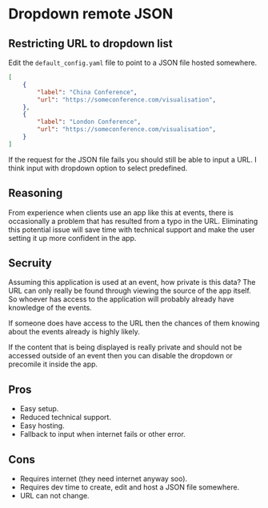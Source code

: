# Dropdown remote JSON
## Restricting URL to dropdown list
Edit the `default_config.yaml` file to point to a JSON file hosted somewhere. 

```json
[
    {
        "label": "China Conference",
        "url": "https://someconference.com/visualisation",
    },
    {
        "label": "London Conference",
        "url": "https://someconference.com/visualisation",
    }
]
```

If the request for the JSON file fails you should still be able to input a URL. I think input with dropdown option to select predefined.

## Reasoning
From experience when clients use an app like this at events, there is occasionally a problem that has resulted from a typo in the URL. Eliminating this potential issue will save time with technical support and make the user setting it up more confident in the app.

## Secruity
Assuming this application is used at an event, how private is this data? The URL can only really be found through viewing the source of the app itself. So whoever has access to the application will probably already have knowledge of the events.

If someone does have access to the URL then the chances of them knowing about the events already is highly likely.

If the content that is being displayed is really private and should not be accessed outside of an event then you can disable the dropdown or precomile it inside the app.

## Pros
- Easy setup.
- Reduced technical support.
- Easy hosting.
- Fallback to input when internet fails or other error.

## Cons
- Requires internet (they need internet anyway soo).
- Requires dev time to create, edit and host a JSON file somewhere.
- URL can not change.
